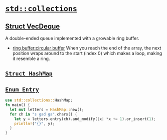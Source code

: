 # [`std::collections`](https://doc.rust-lang.org/std/collections/index.html)

## [Struct VecDeque](https://doc.rust-lang.org/std/collections/struct.VecDeque.html)
A double-ended queue implemented with a growable ring buffer.
- [ring buffer:circular buffer]()
When you reach the end of the array, the next position wraps around to the start (index 0) which makes a loop, making it resemble a ring.
## [`Struct HashMap`](https://doc.rust-lang.org/std/collections/struct.HashMap.html)

## [`Enum Entry`](https://doc.rust-lang.org/std/collections/hash_map/enum.Entry.html)
```rust
use std::collections::HashMap;
fn main() {
  let mut letters = HashMap::new();
  for ch in "s gad ga".chars() {
    let y = letters.entry(ch).and_modify(|x| *x += 1).or_insert(1);
    println!("{}", y);
  }
}
```
